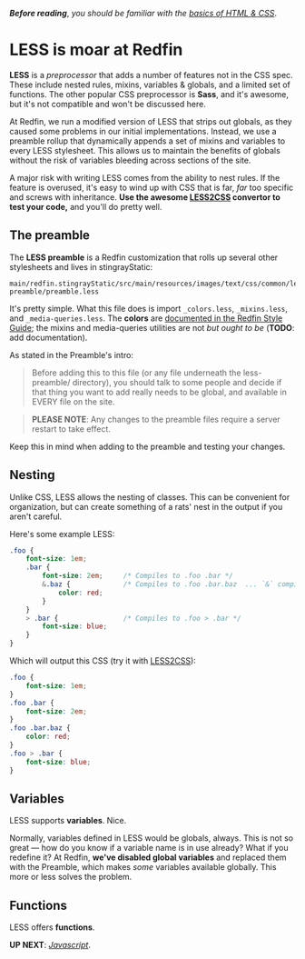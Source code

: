 ***Before reading***, *you should be familiar with the [basics of HTML & CSS](https://github.com/egid/training/blob/master/frontend/Front%20End%20101%20-%20HTML%20and%20CSS.md)*.

# LESS is moar at Redfin

**LESS** is a *preprocessor* that adds a number of features not in the CSS spec. These include nested rules, mixins, variables & globals, and a limited set of functions. The other popular CSS preprocessor is **Sass**, and it's awesome, but it's not compatible and won't be discussed here.

At Redfin, we run a modified version of LESS that strips out globals, as they caused some problems in our initial implementations. Instead, we use a preamble rollup that dynamically appends a set of mixins and variables to every LESS stylesheet. This allows us to maintain the benefits of globals without the risk of variables bleeding across sections of the site.

A major risk with writing LESS comes from the ability to nest rules. If the feature is overused, it's easy to wind up with CSS that is far, *far* too specific and screws with inheritance. **Use the awesome [LESS2CSS][less2css] convertor to test your code,** and you'll do pretty well.


## The preamble

The **LESS preamble** is a Redfin customization that rolls up several other stylesheets and lives in stingrayStatic:

    main/redfin.stingrayStatic/src/main/resources/images/text/css/common/less-preamble/preamble.less

It's pretty simple. What this file does is import `_colors.less`, `_mixins.less`, and `_media-queries.less`. The **colors** are [documented in the Redfin Style Guide](rsg-colors); the mixins and media-queries utilities are not *but ought to be* (**TODO**: add documentation).

As stated in the Preamble's intro:

>  Before adding this to this file (or any file underneath the less-preamble/ directory), you should talk to some people and decide if that thing you want to add really needs to be global, and available in EVERY file on the site.

> **PLEASE NOTE**: Any changes to the preamble files require a server restart to take effect.

Keep this in mind when adding to the preamble and testing your changes.


## Nesting

Unlike CSS, LESS allows the nesting of classes. This can be convenient for organization, but can create something of a rats' nest in the output if you aren't careful.

Here's some example LESS:

````css
.foo {
	font-size: 1em;
	.bar {
		font-size: 2em;		/* Compiles to .foo .bar */
		&.baz {				/* Compiles to .foo .bar.baz  ... `&` compiles to the previous classes (.foo .bar) */
			color: red;
		}
	}
	> .bar {				/* Compiles to .foo > .bar */
		font-size: blue;
	}
}
````
Which will output this CSS (try it with [LESS2CSS][less2css]):

````css
.foo {
	font-size: 1em;
}
.foo .bar {
	font-size: 2em;
}
.foo .bar.baz {
	color: red;
}
.foo > .bar {
	font-size: blue;
}
````


## Variables

LESS supports **variables**. Nice.

Normally, variables defined in LESS would be globals, always. This is not so great — how do you know if a variable name is in use already? What if you redefine it? At Redfin, **we've disabled global variables** and replaced them with the Preamble, which makes *some* variables available globally. This more or less solves the problem.




## Functions

LESS offers **functions**. 


<!-- LINKS -->
 [less2css]: http://less2css.org


**UP NEXT**: *[Javascript](https://github.com/egid/training/blob/master/frontend/Javascript.md)*.

